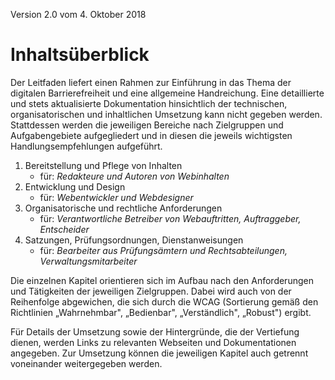 Version 2.0  vom 4. Oktober 2018


# Inhaltsüberblick 


Der Leitfaden liefert einen Rahmen zur Einführung in das Thema der digitalen Barrierefreiheit und eine allgemeine Handreichung. Eine detaillierte und stets aktualisierte Dokumentation hinsichtlich der technischen, organisatorischen und inhaltlichen Umsetzung kann nicht gegeben werden. Stattdessen werden die jeweiligen Bereiche nach Zielgruppen und Aufgabengebiete aufgegliedert und in diesen die jeweils wichtigsten Handlungsempfehlungen aufgeführt. 


1.  Bereitstellung und Pflege von Inhalten
    - für: *Redakteure und Autoren von Webinhalten* 
2.  Entwicklung und Design
    - für: *Webentwickler und Webdesigner*
3.  Organisatorische und rechtliche Anforderungen
    - für: *Verantwortliche Betreiber von Webauftritten, Auftraggeber, Entscheider*
4.  Satzungen, Prüfungsordnungen, Dienstanweisungen
    - für: *Bearbeiter aus Prüfungsämtern und Rechtsabteilungen, Verwaltungsmitarbeiter*

Die einzelnen Kapitel orientieren sich im Aufbau nach den Anforderungen und Tätigkeiten der jeweiligen Zielgruppen. Dabei wird auch von der Reihenfolge abgewichen, die sich durch die WCAG (Sortierung gemäß den Richtlinien „Wahrnehmbar", „Bedienbar", „Verständlich", „Robust") ergibt.

Für Details der Umsetzung sowie der Hintergründe, die der Vertiefung dienen, werden Links zu relevanten Webseiten und Dokumentationen angegeben.
Zur Umsetzung können die jeweiligen Kapitel auch getrennt voneinander weitergegeben werden.
